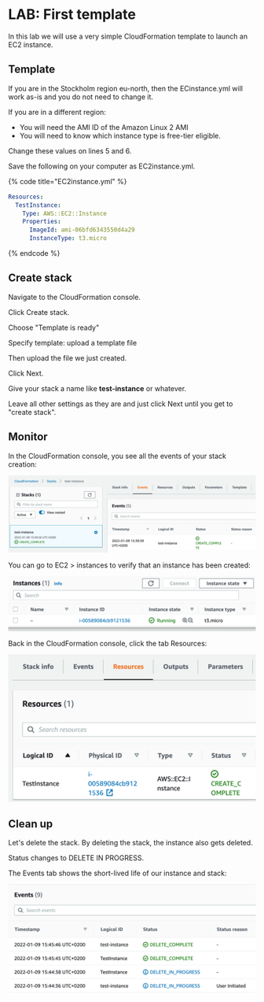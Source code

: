 # LAB: First template

In this lab we will use a very simple CloudFormation template to launch an EC2 instance.&#x20;

## Template

If you are in the Stockholm region eu-north, then the ECinstance.yml will work as-is and you do not need to change it.&#x20;

If you are in a different region:&#x20;

* You will need the AMI ID of the Amazon Linux 2 AMI&#x20;
* You will need to know which instance type is free-tier eligible.&#x20;

Change these values on lines 5 and 6.

Save the following on your computer as EC2instance.yml.&#x20;

{% code title="EC2instance.yml" %}
```yaml
Resources:    
  TestInstance:  
    Type: AWS::EC2::Instance
    Properties:
      ImageId: ami-06bfd6343550d4a29
      InstanceType: t3.micro
```
{% endcode %}

## Create stack

Navigate to the CloudFormation console.&#x20;

Click Create stack.

Choose "Template is ready"&#x20;

Specify template: upload a template file&#x20;

Then upload the file we just created.

Click Next.

Give your stack a name like **test-instance** or whatever.&#x20;

Leave all other settings as they are and just click Next until you get to "create stack".&#x20;

## Monitor

In the CloudFormation console, you see all the events of your stack creation:

![Stack has been successfully created.](<../../.gitbook/assets/image (284).png>)

You can go to EC2 > instances to verify that an instance has been created:

![Instance is up and running](<../../.gitbook/assets/image (273).png>)

Back in the CloudFormation console, click the tab Resources:

![Resources show the instance](<../../.gitbook/assets/image (26).png>)

## Clean up&#x20;

Let's delete the stack. By deleting the stack, the instance also gets deleted.

Status changes to DELETE IN PROGRESS.

The Events tab shows the short-lived life of our instance and stack:

![Events tab in CF console.](<../../.gitbook/assets/image (185) (1).png>)

